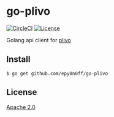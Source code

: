 # go-plivo
[![CircleCI](https://circleci.com/gh/epy0n0ff/go-plivo/tree/master.svg?style=svg)](https://circleci.com/gh/epy0n0ff/go-plivo/tree/master) [![License](https://img.shields.io/badge/License-Apache%202.0-blue.svg)](https://raw.githubusercontent.com/epy0n0ff/go-plivo/master/LICENSE)

Golang api client for [plivo](https://plivo.com)

## Install

```
$ go get github.com/epy0n0ff/go-plivo
```

## License
[Apache 2.0](https://raw.githubusercontent.com/epy0n0ff/go-plivo/master/LICENSE)